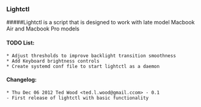 ### Lightctl
#####Lightctl is a script that is designed to work with late model Macbook Air and Macbook Pro models

#### TODO List:
    * Adjust thresholds to improve backlight transition smoothness
    * Add Keyboard brightness controls
    * Create systemd conf file to start lightctl as a daemon

#### Changelog:
    * Thu Dec 06 2012 Ted Wood <ted.l.wood@gmail.ccom> - 0.1
    - First release of lightctl with basic functionality
